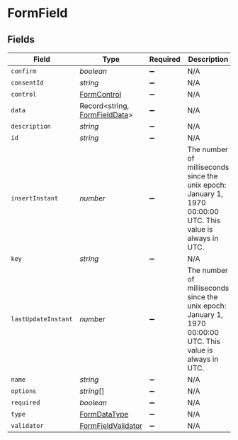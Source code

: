 # FormField


## Fields

| Field                                                                                                       | Type                                                                                                        | Required                                                                                                    | Description                                                                                                 | Example                                                                                                     |
| ----------------------------------------------------------------------------------------------------------- | ----------------------------------------------------------------------------------------------------------- | ----------------------------------------------------------------------------------------------------------- | ----------------------------------------------------------------------------------------------------------- | ----------------------------------------------------------------------------------------------------------- |
| `confirm`                                                                                                   | *boolean*                                                                                                   | :heavy_minus_sign:                                                                                          | N/A                                                                                                         |                                                                                                             |
| `consentId`                                                                                                 | *string*                                                                                                    | :heavy_minus_sign:                                                                                          | N/A                                                                                                         |                                                                                                             |
| `control`                                                                                                   | [FormControl](../../models/shared/formcontrol.md)                                                           | :heavy_minus_sign:                                                                                          | N/A                                                                                                         |                                                                                                             |
| `data`                                                                                                      | Record<string, [FormFieldData](../../models/shared/formfielddata.md)>                                       | :heavy_minus_sign:                                                                                          | N/A                                                                                                         |                                                                                                             |
| `description`                                                                                               | *string*                                                                                                    | :heavy_minus_sign:                                                                                          | N/A                                                                                                         |                                                                                                             |
| `id`                                                                                                        | *string*                                                                                                    | :heavy_minus_sign:                                                                                          | N/A                                                                                                         |                                                                                                             |
| `insertInstant`                                                                                             | *number*                                                                                                    | :heavy_minus_sign:                                                                                          | The number of milliseconds since the unix epoch: January 1, 1970 00:00:00 UTC. This value is always in UTC. | 1659380719000                                                                                               |
| `key`                                                                                                       | *string*                                                                                                    | :heavy_minus_sign:                                                                                          | N/A                                                                                                         |                                                                                                             |
| `lastUpdateInstant`                                                                                         | *number*                                                                                                    | :heavy_minus_sign:                                                                                          | The number of milliseconds since the unix epoch: January 1, 1970 00:00:00 UTC. This value is always in UTC. | 1659380719000                                                                                               |
| `name`                                                                                                      | *string*                                                                                                    | :heavy_minus_sign:                                                                                          | N/A                                                                                                         |                                                                                                             |
| `options`                                                                                                   | *string*[]                                                                                                  | :heavy_minus_sign:                                                                                          | N/A                                                                                                         |                                                                                                             |
| `required`                                                                                                  | *boolean*                                                                                                   | :heavy_minus_sign:                                                                                          | N/A                                                                                                         |                                                                                                             |
| `type`                                                                                                      | [FormDataType](../../models/shared/formdatatype.md)                                                         | :heavy_minus_sign:                                                                                          | N/A                                                                                                         |                                                                                                             |
| `validator`                                                                                                 | [FormFieldValidator](../../models/shared/formfieldvalidator.md)                                             | :heavy_minus_sign:                                                                                          | N/A                                                                                                         |                                                                                                             |